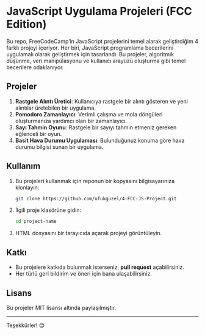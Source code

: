 
# JavaScript Uygulama Projeleri (FCC Edition)

Bu repo, FreeCodeCamp’in JavaScript projelerini temel alarak geliştirdiğim 4 farklı projeyi içeriyor. Her biri, JavaScript programlama becerilerini uygulamalı olarak geliştirmek için tasarlandı. Bu projeler, algoritmik düşünme, veri manipülasyonu ve kullanıcı arayüzü oluşturma gibi temel becerilere odaklanıyor.

## Projeler
1. **Rastgele Alıntı Üretici**: Kullanıcıya rastgele bir alıntı gösteren ve yeni alıntılar üretebilen bir uygulama.  
2. **Pomodoro Zamanlayıcı**: Verimli çalışma ve mola döngüleri oluşturmanıza yardımcı olan bir zamanlayıcı.  
3. **Sayı Tahmin Oyunu**: Rastgele bir sayıyı tahmin etmeniz gereken eğlenceli bir oyun.  
4. **Basit Hava Durumu Uygulaması**: Bulunduğunuz konuma göre hava durumu bilgisi sunan bir uygulama.  

## Kullanım
1. Bu projeleri kullanmak için reponun bir kopyasını bilgisayarınıza klonlayın:
   ```bash
   git clone https://github.com/ufukguzel/4-FCC-JS-Project.git
   ```
2. İlgili proje klasörüne gidin:
   ```bash
   cd project-name
   ```
3. HTML dosyasını bir tarayıcıda açarak projeyi görüntüleyin.

## Katkı
- Bu projelere katkıda bulunmak isterseniz, **pull request** açabilirsiniz.  
- Her türlü geri bildirim ve öneri için bana ulaşabilirsiniz.

## Lisans
Bu projeler MIT lisansı altında paylaşılmıştır.

---

Teşekkürler! 😊
